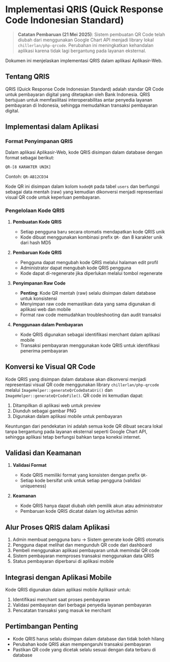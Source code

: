 # Implementasi QRIS (Quick Response Code Indonesian Standard)

> **Catatan Pembaruan (21 Mei 2025)**: Sistem pembuatan QR Code telah diubah dari menggunakan Google Chart API menjadi library lokal `chillerlan/php-qrcode`. Perubahan ini meningkatkan kehandalan aplikasi karena tidak lagi bergantung pada layanan eksternal.

Dokumen ini menjelaskan implementasi QRIS dalam aplikasi Aplikasir-Web.

## Tentang QRIS

QRIS (Quick Response Code Indonesian Standard) adalah standar QR Code untuk pembayaran digital yang ditetapkan oleh Bank Indonesia. QRIS bertujuan untuk memfasilitasi interoperabilitas antar penyedia layanan pembayaran di Indonesia, sehingga memudahkan transaksi pembayaran digital.

## Implementasi dalam Aplikasi

### Format Penyimpanan QRIS

Dalam aplikasi Aplikasir-Web, kode QRIS disimpan dalam database dengan format sebagai berikut:

```
QR-[8 KARAKTER UNIK]
```

Contoh: `QR-AB12CD34`

Kode QR ini disimpan dalam kolom `kodeQR` pada tabel `users` dan berfungsi sebagai data mentah (raw) yang kemudian dikonversi menjadi representasi visual QR code untuk keperluan pembayaran.

### Pengelolaan Kode QRIS

1. **Pembuatan Kode QRIS**
   - Setiap pengguna baru secara otomatis mendapatkan kode QRIS unik
   - Kode dibuat menggunakan kombinasi prefix `QR-` dan 8 karakter unik dari hash MD5

2. **Pembaruan Kode QRIS**
   - Pengguna dapat mengubah kode QRIS melalui halaman edit profil
   - Administrator dapat mengubah kode QRIS pengguna
   - Kode dapat di-regenerate jika diperlukan melalui tombol regenerate

3. **Penyimpanan Raw Code**
   - **Penting**: Kode QR mentah (raw) selalu disimpan dalam database untuk konsistensi
   - Menyimpan raw code memastikan data yang sama digunakan di aplikasi web dan mobile
   - Format raw code memudahkan troubleshooting dan audit transaksi

4. **Penggunaan dalam Pembayaran**
   - Kode QRIS digunakan sebagai identifikasi merchant dalam aplikasi mobile
   - Transaksi pembayaran menggunakan kode QRIS untuk identifikasi penerima pembayaran

## Konversi ke Visual QR Code

Kode QRIS yang disimpan dalam database akan dikonversi menjadi representasi visual QR code menggunakan library `chillerlan/php-qrcode` melalui `ImageHelper::generateQrCodeDataUri()` dan `ImageHelper::generateQrCodeFile()`. QR code ini kemudian dapat:

1. Ditampilkan di aplikasi web untuk preview
2. Diunduh sebagai gambar PNG
3. Digunakan dalam aplikasi mobile untuk pembayaran

Keuntungan dari pendekatan ini adalah semua kode QR dibuat secara lokal tanpa bergantung pada layanan eksternal seperti Google Chart API, sehingga aplikasi tetap berfungsi bahkan tanpa koneksi internet.

## Validasi dan Keamanan

1. **Validasi Format**
   - Kode QRIS memiliki format yang konsisten dengan prefix `QR-`
   - Setiap kode bersifat unik untuk setiap pengguna (validasi uniqueness)

2. **Keamanan**
   - Kode QRIS hanya dapat diubah oleh pemilik akun atau administrator
   - Pembaruan kode QRIS dicatat dalam log aktivitas admin

## Alur Proses QRIS dalam Aplikasi

1. Admin membuat pengguna baru → Sistem generate kode QRIS otomatis
2. Pengguna dapat melihat dan mengunduh QR code dari dashboard
3. Pembeli menggunakan aplikasi pembayaran untuk memindai QR code
4. Sistem pembayaran memproses transaksi menggunakan data QRIS
5. Status pembayaran diperbarui di aplikasi mobile

## Integrasi dengan Aplikasi Mobile

Kode QRIS digunakan dalam aplikasi mobile Aplikasir untuk:

1. Identifikasi merchant saat proses pembayaran
2. Validasi pembayaran dari berbagai penyedia layanan pembayaran
3. Pencatatan transaksi yang masuk ke merchant

## Pertimbangan Penting

- Kode QRIS harus selalu disimpan dalam database dan tidak boleh hilang
- Perubahan kode QRIS akan mempengaruhi transaksi pembayaran
- Pastikan QR code yang dicetak selalu sesuai dengan data terbaru di database
